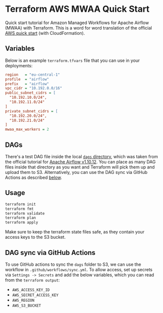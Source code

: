 # Terraform AWS MWAA Quick Start

Quick start tutorial for Amazon Managed Workflows for Apache Airflow (MWAA) with Terraform. This is a word for word translation of the official [AWS quick start](https://docs.aws.amazon.com/mwaa/latest/userguide/quick-start.html) (with CloudFormation).

## Variables

Below is an example `terraform.tfvars` file that you can use in your deployments:

```ini
region   = "eu-central-1"
profile  = "airflow"
prefix   = "airflow"
vpc_cidr = "10.192.0.0/16"
public_subnet_cidrs = [
  "10.192.10.0/24",
  "10.192.11.0/24"
]
private_subnet_cidrs = [
  "10.192.20.0/24",
  "10.192.21.0/24"
]
mwaa_max_workers = 2
```

## DAGs

There's a test DAG file inside the local [`dags` directory](./dags), which was taken from the official tutorial for [Apache Airflow v1.10.12](https://airflow.apache.org/docs/apache-airflow/1.10.12/tutorial.html#example-pipeline-definition). You can place as many DAG files inside that directory as you want and Terraform will pick them up and upload them to S3. Alternatively, you can use the DAG sync via GitHub Actions as described [below](#dag-sync-via-gitbub-actions).

## Usage

```bash
terraform init
terraform fmt
terraform validate
terraform plan
terraform apply
```

Make sure to keep the terraform state files safe, as they contain your access keys to the S3 bucket.

## DAG sync via GitHub Actions

To use GitHub actions to sync the `dags` folder to S3, we can use the workflow in `.github/workflows/sync.yml`. To allow access, set up secrets via `Settings -> Secrets` and add the below variables, which you can read from the `terraform output`:

- `AWS_ACCESS_KEY_ID`
- `AWS_SECRET_ACCESS_KEY`
- `AWS_REGION`
- `AWS_S3_BUCKET`
